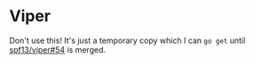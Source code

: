 # Viper

Don't use this! It's just a temporary copy which I can `go get` until [spf13/viper#54](https://github.com/spf13/viper/pull/54) is merged.
